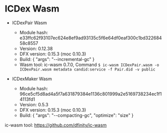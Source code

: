 # ICDex Wasm

- ICDexPair Wasm
    - Module hash: e33ffc62f93107ec624e8ef9ad93135c5f6e64df0eaf300c1bd32268458c8557
    - Version: 0.12.38
    - DFX version: 0.15.3 (moc 0.10.3)
    - Build: {
        "args": "--incremental-gc"
    }
    - Wasm tool: ic-wasm 0.7.0, Command `$ ic-wasm ICDexPair.wasm -o ICDexPair.wasm metadata candid:service -f Pair.did -v public`

- ICDexMaker Wasm
    - Module hash: 96ce5cf5d8ad4a5f7a631879384e1136c801999a2e5169738234ec1f14113fd1
    - Version: 0.5.3
    - DFX version: 0.15.3 (moc 0.10.3)
    - Build: {
        "args": "--compacting-gc", 
        "optimize": "size"
    }


ic-wasm tool: https://github.com/dfinity/ic-wasm

